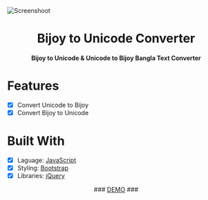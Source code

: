 ![Screenshoot](https://raw.githubusercontent.com/rironib/bijoy2unicode-converter/main/Screenshot.png)

<div align="center">
  <h1>Bijoy to Unicode Converter</h1>
  <h4>Bijoy to Unicode &amp; Unicode to Bijoy Bangla Text Converter</h4>
</div>

# Features

- [x] Convert Unicode to Bijoy
- [x] Convert Bijoy to Unicode

# Built With

- [x] Laguage: <a href="https://www.javascript.com/">JavaScript</a>
- [x] Styling: <a href="https://getbootstrap.com">Bootstrap</a>
- [x] Libraries: <a href="https://jquery.com">jQuery</a>

<div align="center">
  ###
  <a href="https://app.trickbuzz.net/library/converter/">DEMO</a>
  ###
</div>
